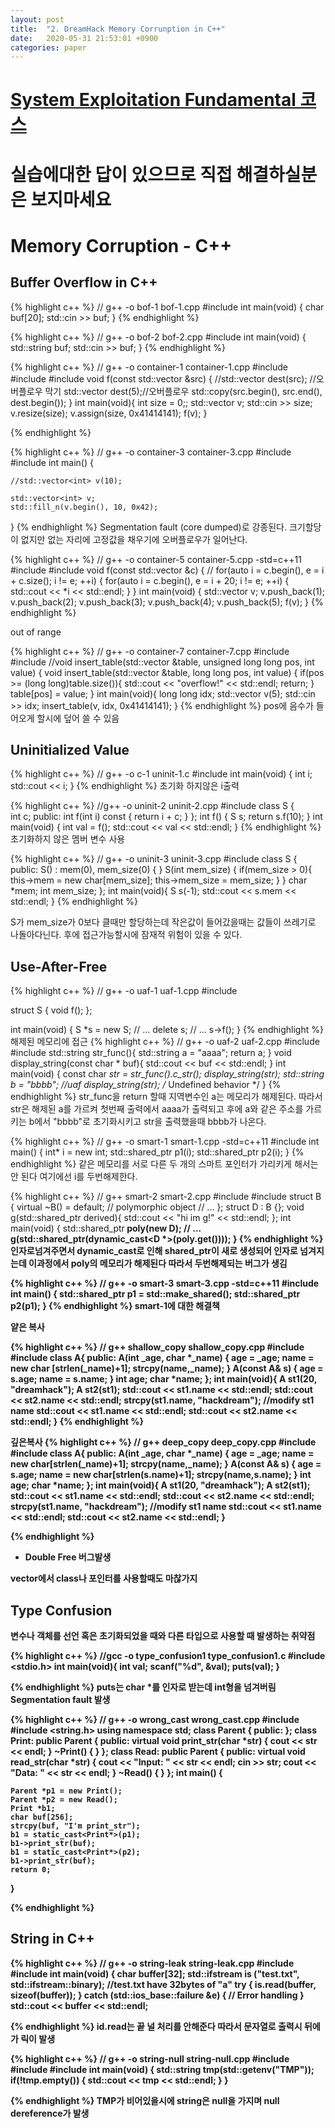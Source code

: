 ```yaml
---
layout: post
title:  "2. DreamHack Memory Corrunption in C++"
date:   2020-05-31 21:53:01 +0900
categories: paper
---
```


# [System Exploitation Fundamental 코스](https://dreamhack.io/lecture/curriculums/2)

# 실습에대한 답이 있으므로 직접 해결하실분은 보지마세요

# Memory Corruption - C++


## Buffer Overflow in C++

{% highlight c++ %}
// g++ -o bof-1 bof-1.cpp
#include <iostream>
int main(void) {
  char buf[20];
  std::cin >> buf;
}
{% endhighlight  %}

{% highlight c++ %}
// g++ -o bof-2 bof-2.cpp
#include <iostream>
int main(void) {
  std::string buf;
  std::cin >> buf;
}
{% endhighlight  %}





{% highlight c++ %}
// g++ -o container-1 container-1.cpp
#include <algorithm>
#include <vector>
#include <iostream>
void f(const std::vector<int> &src) {
        //std::vector<int> dest(src); //오버플로우 막기
        std::vector<int> dest(5);//오버플로우
        std::copy(src.begin(), src.end(), dest.begin());
}
int main(void){
        int size = 0;;
        std::vector<int> v;
        std::cin >> size;
        v.resize(size);
        v.assign(size, 0x41414141);
        f(v);
}
        
{% endhighlight  %}


{% highlight c++ %}
// g++ -o container-3 container-3.cpp
#include <algorithm>
#include <vector>
int main() {

	//std::vector<int> v(10);

	std::vector<int> v;
	std::fill_n(v.begin(), 10, 0x42);
}
{% endhighlight  %}
Segmentation fault (core dumped)로 강종된다.
크기할당이 없지만 없는 자리에 고정값을 채우기에 오버플로우가 일어난다.




{% highlight c++ %}
// g++ -o container-5 container-5.cpp -std=c++11
#include <iostream>
#include <vector>
void f(const std::vector<int> &c) {
        //	for(auto i = c.begin(), e = i + c.size(); i != e; ++i) {
	for(auto i = c.begin(), e = i + 20; i != e; ++i) {
		std::cout << *i << std::endl;
	}
}
int main(void) {
    std::vector<int> v;
    v.push_back(1);
    v.push_back(2);
    v.push_back(3);
    v.push_back(4);
    v.push_back(5);
    f(v);
}
{% endhighlight  %}

out of range



{% highlight c++ %}
// g++ -o container-7 container-7.cpp
#include <vector>
#include <iostream>
//void insert_table(std::vector<int> &table, unsigned long long pos, int value) {
void insert_table(std::vector<int> &table, long long pos, int value) {
    if(pos >= (long long)table.size()){
        std::cout << "overflow!" << std::endl;
        return;
    }
    table[pos] = value;
}
int main(void){
        long long idx;
        std::vector<int> v(5);
        std::cin >> idx;
        insert_table(v, idx, 0x41414141);
}
{% endhighlight  %}
pos에 음수가 들어오게 할시에 덮어 쓸 수 있음

## Uninitialized Value


{% highlight c++ %}
// g++ -o c-1 uninit-1.c
#include <iostream>
int main(void) {
    int i;
    std::cout << i;
}
{% endhighlight  %}
초기화 하지않은 i출력


{% highlight c++ %}
//g++ -o uninit-2 uninit-2.cpp
#include <iostream>
class S {   
    int c;
    public:
      int f(int i) const { return i + c; }
};
int f() {
    S s;
    return s.f(10);
}
int main(void) {
    int val = f();
    std::cout << val << std::endl;
}
{% endhighlight  %}
초기화하지 않은 멤버 변수 사용


{% highlight c++ %}
// g++ -o uninit-3 uninit-3.cpp
#include <iostream>
class S {
public:
    S() : mem(0), mem_size(0) { }
    S(int mem_size) {
        if(mem_size > 0){
            this->mem = new char[mem_size];
            this->mem_size = mem_size;
        }
    }
    char *mem;
    int mem_size;
};
int main(void){
    S s(-1);
    std::cout << s.mem << std::endl;
}
{% endhighlight  %}

S가 mem_size가 0보다 클때만 할당하는데 작은값이 들어갔을때는 값들이 쓰레기로 나돌아다닌다. 후에 접근가능할시에 잠재적 위험이 있을 수 있다.



## Use-After-Free



{% highlight c++ %}
// g++ -o uaf-1 uaf-1.cpp
#include <iostream>
  
struct S {
    void f();
};
  
int main(void) {
    S *s = new S;
    // ...
    delete s;
    // ...
    s->f();
}
{% endhighlight  %}
해제된 메모리에 접근
{% highlight c++ %}
// g++ -o uaf-2 uaf-2.cpp
#include <string>
#include <iostream>
std::string str_func(){
        std::string a = "aaaa";
        return a;
}
void display_string(const char * buf){
        std::cout << buf << std::endl;
}
int main(void) {
    const char *str = str_func().c_str();
    display_string(str);
    std::string b = "bbbb"; //uaf
    display_string(str);  /* Undefined behavior */
}
{% endhighlight  %}
str_func을 return 할때 지역변수인 a는 메모리가 해제된다. 따라서 str은 해제된 a를 가르켜 첫번째 출력에서 aaaa가 출력되고 후에 a와 같은 주소를 가르키는 b에서 "bbbb"로 초기화시키고 str을 출력했을때 bbbb가 나온다.


{% highlight c++ %}
// g++ -o smart-1 smart-1.cpp -std=c++11
#include <memory>
int main() {
  int* i = new int;
  std::shared_ptr<int> p1(i);
  std::shared_ptr<int> p2(i);
}
{% endhighlight  %}
같은 메모리를 서로 다른 두 개의 스마트 포인터가 가리키게 해서는 안 된다
여기에선 i를 두번해제한다.

{% highlight c++ %}
// g++ smart-2 smart-2.cpp
#include <iostream>
#include <memory>
struct B {
        virtual ~B() = default; // polymorphic object
        // ...
};
struct D : B {};
void g(std::shared_ptr<D> derived){
        std::cout << "hi im g!" << std::endl;
};
int main(void) {
        std::shared_ptr<B> poly(new D);
        // ...
        g(std::shared_ptr<D>(dynamic_cast<D *>(poly.get())));
}
{% endhighlight  %}
인자로넘겨주면서 dynamic_cast로 인해 shared_ptr이 새로 생성되어 인자로 넘겨지는데 이과정에서 poly의 메모리가 해제된다 따라서 두번해제되는 버그가 생김


{% highlight c++ %}
// g++ -o smart-3 smart-3.cpp -std=c++11
#include <memory>
int main() {
	std::shared_ptr<int> p1 = std::make_shared<int>();
	std::shared_ptr<int> p2(p1);
}
{% endhighlight  %}
smart-1에 대한 해결책






얕은 복사

{% highlight c++ %}
// g++ shallow_copy shallow_copy.cpp
#include <iostream>
#include <cstring>
class A{
public:
    A(int _age, char *_name) {
        age = _age;
        name = new char [strlen(_name)+1];
        strcpy(name,_name);
    }
    A(const A& s)
    {
        age = s.age;
        name = s.name;
    }
    int age;
    char *name;
};
int main(void){
        A st1(20, "dreamhack");
        A st2(st1);
        std::cout << st1.name << std::endl;
        std::cout << st2.name << std::endl;
        strcpy(st1.name, "hackdream"); //modify st1 name
        std::cout << st1.name << std::endl;
        std::cout << st2.name << std::endl;
}
{% endhighlight  %}

깊은복사
{% highlight c++ %}
// g++ deep_copy deep_copy.cpp
#include <iostream>
#include <cstring>
class A{
public:
    A(int _age, char *_name) {
        age = _age;
        name = new char[strlen(_name)+1];
        strcpy(name,_name);
    }
    A(const A& s)
    {
        age = s.age;
        name = new char[strlen(s.name)+1];
        strcpy(name,s.name);
    }
    int age;
    char *name;
};
int main(void){
        A st1(20, "dreamhack");
        A st2(st1);
        std::cout << st1.name << std::endl;
        std::cout << st2.name << std::endl;
        strcpy(st1.name, "hackdream"); //modify st1 name
        std::cout << st1.name << std::endl;
        std::cout << st2.name << std::endl;
}

{% endhighlight  %}

+ Double Free 버그발생

vector에서 class나 포인터를 사용할때도 마찮가지



## Type Confusion

변수나 객체를 선언 혹은 초기화되었을 때와 다른 타입으로 사용할 때 발생하는 취약점

{% highlight c++ %}
//gcc -o type_confusion1 type_confusion1.c
#include <stdio.h>
int main(void){
    int val;
    scanf("%d", &val);
    puts(val);
}

{% endhighlight  %}
puts는 char *를 인자로 받는데 int형을 넘겨버림 Segmentation fault 발생


{% highlight c++ %}
// g++ -o wrong_cast wrong_cast.cpp
#include <iostream>
#include <string.h>
using namespace std;
class Parent 
{
public:
};
class Print: public Parent
{
public:
    virtual void print_str(char *str) {
    	cout << str << endl;
    }
    ~Print() {
    }
};
class Read: public Parent
{
public:
    virtual void read_str(char *str) {
        cout << "Input: " << str << endl;
    	cin >> str;
    	cout << "Data: " << str << endl;
    }
    ~Read() {
    }
};
int main()
{
    
	Parent *p1 = new Print();
	Parent *p2 = new Read();
	Print *b1;
	char buf[256];
	strcpy(buf, "I'm print_str");
	b1 = static_cast<Print*>(p1);
	b1->print_str(buf);
	b1 = static_cast<Print*>(p2);
	b1->print_str(buf);
	return 0;
}

{% endhighlight  %}


## String in C++

{% highlight c++ %}
// g++ -o string-leak string-leak.cpp
#include <iostream>
#include <fstream>
int main(void) {
    char buffer[32];
    std::ifstream is ("test.txt", std::ifstream::binary); //test.txt have 32bytes of "a"
    try {
        is.read(buffer, sizeof(buffer));
    } catch (std::ios_base::failure &e) {
        // Error handling
    }
    std::cout << buffer << std::endl;

{% endhighlight  %}
id.read는 끝 널 처리를 안해준다 따라서 문자열로 출력시 뒤에가 릭이 발생



{% highlight c++ %}
// g++ -o string-null string-null.cpp
#include <cstdlib>
#include <string>
#include <iostream>
int main(void) {
    std::string tmp(std::getenv("TMP"));
    if(!tmp.empty()) {
           std::cout << tmp << std::endl;
    }
}

{% endhighlight  %}
TMP가 비어있을시에 string은 null을 가지며 null dereference가 발생

